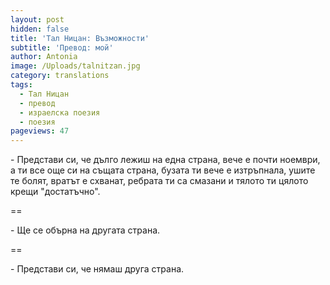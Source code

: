 ```yaml
---
layout: post
hidden: false
title: 'Тал Ницан: Възможности'
subtitle: 'Превод: мой'
author: Antonia
image: /Uploads/talnitzan.jpg
category: translations
tags:
  - Тал Ницан
  - превод
  - израелска поезия
  - поезия
pageviews: 47
---
```

\- Представи си, че дълго лежиш на една страна, вече е почти ноември, а ти все още си на същата страна, бузата ти вече е изтръпнала, ушите те болят, вратът е схванат, ребрата ти са смазани и тялото ти цялото крещи "достатъчно".

\==

\- Ще се обърна на другата страна.

\==

\- Представи си, че нямаш друга страна.
